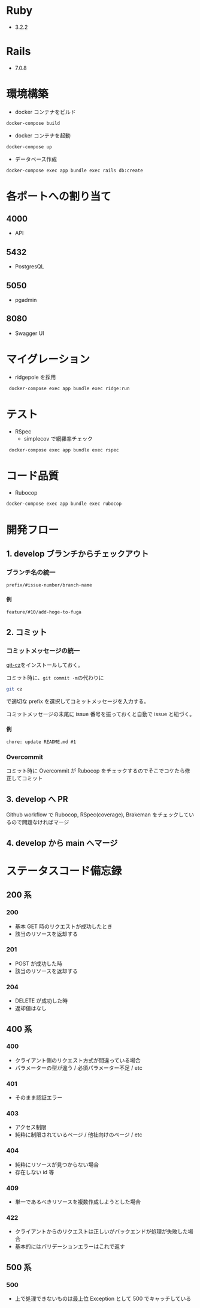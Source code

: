 # Ruby

- 3.2.2

# Rails

- 7.0.8

# 環境構築

- docker コンテナをビルド

```bash
docker-compose build
```

- docker コンテナを起動

```bash
docker-compose up
```

- データベース作成

```bash
docker-compose exec app bundle exec rails db:create
```

# 各ポートへの割り当て

## 4000

- API

## 5432

- PostgresQL

## 5050

- pgadmin

## 8080

- Swagger UI

# マイグレーション

- ridgepole を採用

```bash
 docker-compose exec app bundle exec ridge:run
```

# テスト

- RSpec
  - simplecov で網羅率チェック

```bash
 docker-compose exec app bundle exec rspec
```

# コード品質

- Rubocop

```bash
docker-compose exec app bundle exec rubocop
```

# 開発フロー

## 1. develop ブランチからチェックアウト

### ブランチ名の統一

`prefix/#issue-number/branch-name`

#### 例

`feature/#10/add-hoge-to-fuga`

## 2. コミット

### コミットメッセージの統一

[git-cz](https://github.com/streamich/git-cz)をインストールしておく。

コミット時に、`git commit -m`の代わりに

```bash
git cz
```

で適切な prefix を選択してコミットメッセージを入力する。

コミットメッセージの末尾に issue 番号を振っておくと自動で issue と紐づく。

#### 例

`chore: update README.md #1`

### Overcommit

コミット時に Overcommit が Rubocop をチェックするのでそこでコケたら修正してコミット

## 3. develop へ PR

Github workflow で Rubocop, RSpec(coverage), Brakeman をチェックしているので問題なければマージ

## 4. develop から main へマージ

# ステータスコード備忘録

## 200 系

### 200

- 基本 GET 時のリクエストが成功したとき
- 該当のリソースを返却する

### 201

- POST が成功した時
- 該当のリソースを返却する

### 204

- DELETE が成功した時
- 返却値はなし

## 400 系

### 400

- クライアント側のリクエスト方式が間違っている場合
- パラメーターの型が違う / 必須パラメーター不足 / etc

### 401

- そのまま認証エラー

### 403

- アクセス制限
- 純粋に制限されているページ / 他社向けのページ / etc

### 404

- 純粋にリソースが見つからない場合
- 存在しない id 等

### 409

- 単一であるべきリソースを複数作成しようとした場合

### 422

- クライアントからのリクエストは正しいがバックエンドが処理が失敗した場合
- 基本的にはバリデーションエラーはこれで返す

## 500 系

### 500

- 上で処理できないものは最上位 Exception として 500 でキャッチしている
